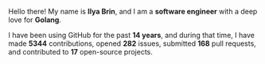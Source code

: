 Hello there! My name is **Ilya Brin**, and I am a **software engineer** with a deep love for **Golang**.

I have been using GitHub for the past **14 years**, and during that time, I have made **5344** contributions, opened **282** issues, submitted **168** pull requests, and contributed to **17** open-source projects.
